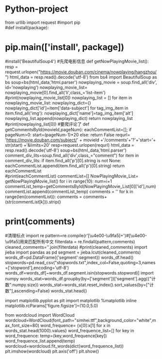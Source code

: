 # Python-project
from urllib import request
#import pip    
#def install(package):
#   pip.main(['install', package])

#install('BeautifulSoup4')
#先爬电影信息
def getNowPlayingMovie_list():  
    resp = request.urlopen("https://movie.douban.com/cinema/nowplaying/hangzhou/")
    html_data = resp.read().decode('utf-8')
    from bs4 import BeautifulSoup as bs
    soup=bs(html_data,'html.parser')
    nowplaying_movie = soup.find_all('div', id='nowplaying')
    nowplaying_movie_list= nowplaying_movie[0].find_all('li',class_='list-item')
    #print(nowplaying_movie_list[0])
    nowplaying_list = []
    for item in nowplaying_movie_list:
        nowplaying_dict={} 
        nowplaying_dict['id']=item['data-subject']
        for tag_img_item in item.find_all('img'):
            nowplaying_dict['name']=tag_img_item['alt']
            nowplaying_list.append(nowplaying_dict)
    return nowplaying_list
#print(nowplaying_list[0])
#要爬评论了
def getCommentsById(movieId,pageNum):
    eachCommentList=[];
    if pageNum>0:
        start=(pageNum-1)*20
    else:
        return False
    requrl= 'https://movie.douban.com/subject/' + movieId +'/comments'+'?'+'start='+ str(start)  +'&limits=20'
    resp=request.urlopen(requrl)
    html_data = resp.read().decode('utf-8')
    soup=bs(html_data,'html.parser')
    comment_div_lits=soup.find_all('div',class_="comment")
    for item in comment_div_lits:
        if item.find_all('p')[0].string is not None:
            eachCommentList.append(item.find_all('p')[0].string)
    return eachCommentList   
#print(eachCommentList)
commentList=[]
NowPlayingMovie_List= getNowPlayingMovie_list()
for i in range(10):
    num=i+1
    commentList_temp=getCommentsById(NowPlayingMovie_List[0]['id'],num)
    commentList.append(commentList_temp)
comments = ''
for k in range(len(commentList)):
    comments = comments+(str(commentList[k])).strip()
# print(comments)
#清理标点
import re
pattern=re.compile(r'[\u4e00-\u9fa5]+')#[\u4e00-\u9fa5]用来匹配所有中文
filterdata = re.findall(pattern,comments)
cleaned_comments=''.join(filterdata)
#print(cleaned_comments)
import jieba
import pandas as pd
segment = jieba.lcut(cleaned_comments)
words_df=pd.DataFrame({'segment':segment})
words_df.head()
stopwords=pd.read_csv("stopwords.txt",index_col=False,quoting=3,names=['stopword'],encoding='utf-8')
words_df=words_df[~words_df.segment.isin(stopwords.stopword)]
import numpy
words_stat=words_df.groupby(by=['segment'])['segment'].agg({"计数":numpy.size})
words_stat=words_stat.reset_index().sort_values(by=["计数"],ascending=False)
words_stat.head()

import matplotlib.pyplot as plt
import matplotlib
%matplotlib inline
matplotlib.rcParams['figure.figsize']=(10.0,5.0)

from wordcloud import WordCloud
wordcloud=WordCloud(font_path="simhei.ttf",background_color="white",max_font_size=80)
word_frequence= {x[0]:x[1] for x in words_stat.head(1000).values}
word_frequence_list=[]
for key in word_frequence:
    temp=(key,word_frequence[key])
    word_frequence_list.append(temp)
wordcloud=wordcloud.fit_words(dict(word_frequence_list))
plt.imshow(wordcloud)
plt.axis('off')
plt.show()
